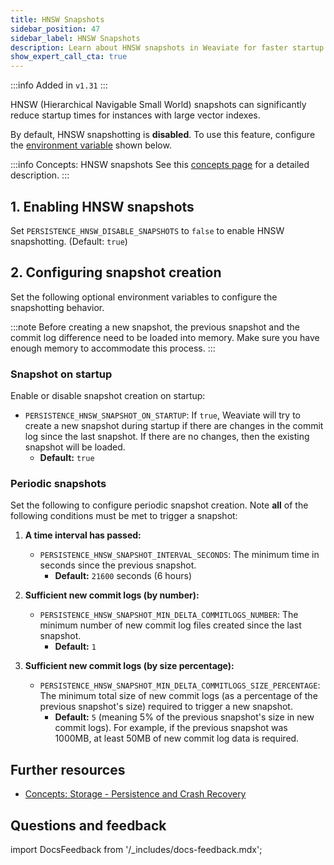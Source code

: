 ```yaml
---
title: HNSW Snapshots
sidebar_position: 47
sidebar_label: HNSW Snapshots
description: Learn about HNSW snapshots in Weaviate for faster startup times and how to manage them.
show_expert_call_cta: true
---
```


:::info Added in `v1.31`
:::

HNSW (Hierarchical Navigable Small World) snapshots can significantly reduce startup times for instances with large vector indexes.

By default, HNSW snapshotting is **disabled**. To use this feature, configure the [environment variable](/deploy/configuration/env-vars/index.md) shown below.

:::info Concepts: HNSW snapshots
See this [concepts page](../concepts/storage.md#hnsw-snapshots) for a detailed description.
:::

## 1. Enabling HNSW snapshots

Set `PERSISTENCE_HNSW_DISABLE_SNAPSHOTS` to `false` to enable HNSW snapshotting. (Default: `true`)

## 2. Configuring snapshot creation

Set the following optional environment variables to configure the snapshotting behavior.

:::note
Before creating a new snapshot, the previous snapshot and the commit log difference need to be loaded into memory. Make sure you have enough memory to accommodate this process.
:::

### Snapshot on startup

Enable or disable snapshot creation on startup:

- `PERSISTENCE_HNSW_SNAPSHOT_ON_STARTUP`: If `true`, Weaviate will try to create a new snapshot during startup if there are changes in the commit log since the last snapshot. If there are no changes, then the existing snapshot will be loaded.
  - **Default:** `true`

### Periodic snapshots

Set the following to configure periodic snapshot creation. Note **all** of the following conditions must be met to trigger a snapshot:

1.  **A time interval has passed:**

    - `PERSISTENCE_HNSW_SNAPSHOT_INTERVAL_SECONDS`: The minimum time in seconds since the previous snapshot.
      - **Default:** `21600` seconds (6 hours)

2.  **Sufficient new commit logs (by number):**

    - `PERSISTENCE_HNSW_SNAPSHOT_MIN_DELTA_COMMITLOGS_NUMBER`: The minimum number of new commit log files created since the last snapshot.
      - **Default:** `1`

3.  **Sufficient new commit logs (by size percentage):**
    - `PERSISTENCE_HNSW_SNAPSHOT_MIN_DELTA_COMMITLOGS_SIZE_PERCENTAGE`: The minimum total size of new commit logs (as a percentage of the previous snapshot's size) required to trigger a new snapshot.
      - **Default:** `5` (meaning 5% of the previous snapshot's size in new commit logs). For example, if the previous snapshot was 1000MB, at least 50MB of new commit log data is required.

## Further resources

- [Concepts: Storage - Persistence and Crash Recovery](../concepts/storage.md#persistence-and-crash-recovery)

## Questions and feedback

import DocsFeedback from '/\_includes/docs-feedback.mdx';

<DocsFeedback/>
